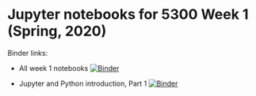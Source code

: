 # Jupyter notebooks for 5300 Week 1 (Spring, 2020)

Binder links:

* All week 1 notebooks [![Binder](https://mybinder.org/badge_logo.svg)](https://mybinder.org/v2/gh/furnstahl/5300-notebooks/master?filepath=2020_week_1)

* Jupyter and Python introduction, Part 1 [![Binder](https://mybinder.org/badge_logo.svg)](https://mybinder.org/v2/gh/furnstahl/5300-notebooks/master?filepath=2020_week_1%2F5300_Jupyter_Python_intro_01.ipynb)


